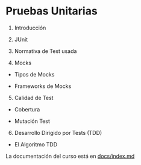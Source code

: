 Pruebas Unitarias
=================

1. Introducción

2. JUnit

3. Normativa de Test usada

4. Mocks

- Tipos de Mocks

- Frameworks de Mocks

5. Calidad de Test

- Cobertura

- Mutación Test

6. Desarrollo Dirigido por Tests (TDD)

- El Algoritmo TDD

La documentación del curso está en [docs/index.md](./docs/index.md)